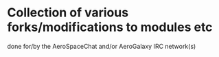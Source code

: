 # Collection of various forks/modifications to modules etc 
done for/by the AeroSpaceChat and/or AeroGalaxy IRC network(s)
